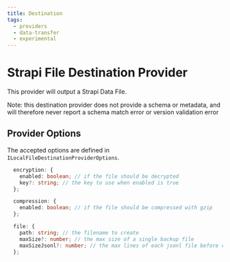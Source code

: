```yaml
---
title: Destination
tags:
  - providers
  - data-transfer
  - experimental
---
```


# Strapi File Destination Provider

This provider will output a Strapi Data File.

Note: this destination provider does not provide a schema or metadata, and will therefore never report a schema match error or version validation error

## Provider Options

The accepted options are defined in `ILocalFileDestinationProviderOptions`.

```typescript
  encryption: {
    enabled: boolean; // if the file should be decrypted
    key?: string; // the key to use when enabled is true
  };

  compression: {
    enabled: boolean; // if the file should be compressed with gzip
  };

  file: {
    path: string; // the filename to create
    maxSize?: number; // the max size of a single backup file
    maxSizeJsonl?: number; // the max lines of each jsonl file before creating the next file
  };
```
